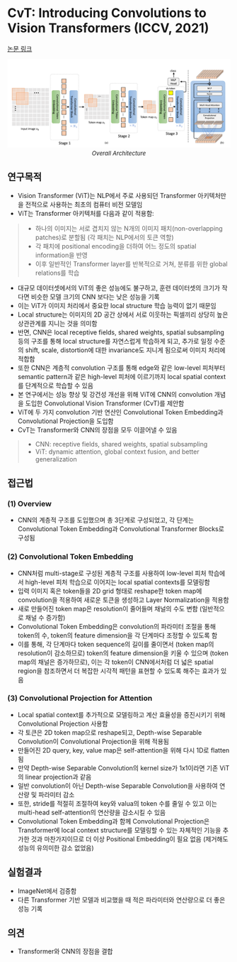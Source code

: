 # CvT: Introducing Convolutions to Vision Transformers (ICCV, 2021)

[논문 링크](https://openaccess.thecvf.com/content/ICCV2021/html/Wu_CvT_Introducing_Convolutions_to_Vision_Transformers_ICCV_2021_paper.html)

<p align="center">
    <img width="600" alt='fig1' src="../img/wu2021cvt.png?raw=true"></br>
    <em><font size=2>Overall Architecture</font></em>
</p>

## 연구목적
- Vision Transformer (ViT)는 NLP에서 주로 사용되던 Transformer 아키텍처만을 전적으로 사용하는 최초의 컴퓨터 비전 모델임 
- ViT는 Transformer 아키텍처를 다음과 같이 적용함: 
> - 하나의 이미지는 서로 겹치지 않는 N개의 이미지 패치(non-overlapping patches)로 분할됨 (각 패치는 NLP에서의 토큰 역할) 
> - 각 패치에 positional encoding을 더하여 어느 정도의 spatial information을 반영 
> - 이후 일반적인 Transformer layer를 반복적으로 거쳐, 분류를 위한 global relations를 학습 
- 대규모 데이터셋에서의 ViT의 좋은 성능에도 불구하고, 훈련 데이터셋의 크기가 작다면 비슷한 모델 크기의 CNN 보다는 낮은 성능을 기록 
- 이는 ViT가 이미지 처리에서 중요한 local structure 학습 능력이 없기 때문임 
- Local structure는 이미지의 2D 공간 상에서 서로 이웃하는 픽셀끼리 상당히 높은 상관관계를 지니는 것을 의미함
- 반면, CNN은 local receptive fields, shared weights, spatial subsampling 등의 구조를 통해 local structure를 자연스럽게 학습하게 되고, 추가로 일정 수준의 shift, scale, distortion에 대한 invariance도 지니게 됨으로써 이미지 처리에 적합함
- 또한 CNN은 계층적 convolution 구조를 통해 edge와 같은 low-level 피처부터 semantic pattern과 같은 high-level 피처에 이르기까지 local spatial context를 단계적으로 학습할 수 있음 
- 본 연구에서는 성능 향상 및 강건성 개선을 위해 ViT에 CNN의 convolution 개념을 도입한 Convolutional Vision Transformer (CvT)를 제안함 
- ViT에 두 가지 convolution 기반 연산인 Convolutional Token Embedding과 Convolutional Projection을 도입함 
- CvT는 Transformer와 CNN의 장점을 모두 이끌어낼 수 있음
> - CNN: receptive fields, shared weights, spatial subsampling
> - ViT: dynamic attention, global context fusion, and better generalization

## 접근법
### (1) Overview 
- CNN의 계층적 구조를 도입했으며 총 3단계로 구성되었고, 각 단계는 Convolutional Token Embedding과 Convolutional Transformer Blocks로 구성됨 

### (2) Convolutional Token Embedding 
- CNN처럼 multi-stage로 구성된 계층적 구조를 사용하여 low-level 피처 학습에서 high-level 피처 학습으로 이어지는 local spatial contexts를 모델링함
- 입력 이미지 혹은 token들을 2D grid 형태로 reshape한 token map에 convolution을 적용하여 새로운 토큰을 생성하고 Layer Normalization을 적용함
- 새로 만들어진 token map은 resolution이 줄어들며 채널의 수도 변함 (일반적으로 채널 수 증가함)
- Convolutional Token Embedding은 convolution의 파라미터 조절을 통해 token의 수, token의 feature dimension을 각 단계마다 조정할 수 있도록 함 
- 이를 통해, 각 단계마다 token sequence의 길이를 줄이면서 (token map의 resolution이 감소하므로) token의 feature dimension을 키울 수 있으며 (token map의 채널은 증가하므로), 이는 각 token이 CNN에서처럼 더 넓은 spatial region을 참조하면서 더 복잡한 시각적 패턴을 표현할 수 있도록 해주는 효과가 있음 

### (3) Convolutional Projection for Attention 
- Local spatial context를 추가적으로 모델링하고 계산 효율성을 증진시키기 위해 Convolutional Projection 사용함
- 각 토큰은 2D token map으로 reshape되고, Depth-wise Separable Convolution이 Convolutional Projection을 위해 적용됨 
- 만들어진 2D query, key, value map은 self-attention을 위해 다시 1D로 flatten됨
- 만약 Depth-wise Separable Convolution의 kernel size가 1x1이라면 기존 ViT의 linear projection과 같음
- 일반 convolution이 아닌 Depth-wise Separable Convolution을 사용하여 연산량 및 파라미터 감소
- 또한, stride를 적절히 조절하여 key와 valua의 token 수를 줄일 수 있고 이는 multi-head self-attention의 연산량을 감소시킬 수 있음
- Convolutional Token Embedding과 함께 Convolutional Projection은 Transformer에 local context structure를 모델링할 수 있는 자체적인 기능을 추가한 것과 마찬가지이므로 더 이상 Positional Embedding이 필요 없음 (제거해도 성능의 유의미한 감소 없었음)

## 실험결과
- ImageNet에서 검증함 
- 다른 Transformer 기반 모델과 비교했을 때 적은 파라미터와 연산량으로 더 좋은 성능 기록

## 의견
- Transformer와 CNN의 장점을 결합 